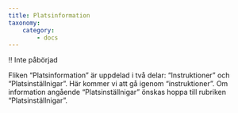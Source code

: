 ```yaml
---
title: Platsinformation
taxonomy:
    category:
        - docs
---
```


!! Inte påbörjad

Fliken “Platsinformation” är uppdelad i två delar: “Instruktioner” och “Platsinställnigar”. Här kommer vi att gå igenom “instruktioner”. Om information angående “Platsinställnigar” önskas hoppa till rubriken “Platsinställnigar”.